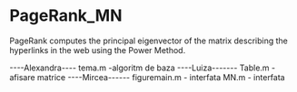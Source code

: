 # PageRank_MN
PageRank computes the principal eigenvector of the matrix describing the hyperlinks in the web using the  Power Method.




----Alexandra----
tema.m -algoritm de baza 
----Luiza-------
Table.m -afisare matrice
----Mircea------ 
figuremain.m - interfata 
MN.m - interfata
